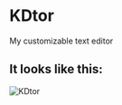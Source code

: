 # KDtor
My customizable text editor

## It looks like this: 

![KDtor](https://user-images.githubusercontent.com/58899299/91653753-129ba780-eac1-11ea-87fd-b5aa19882d87.PNG)
